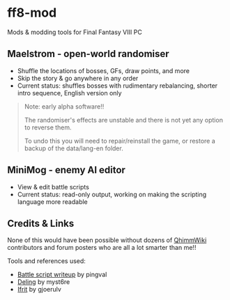 # ff8-mod
Mods &amp; modding tools for Final Fantasy VIII PC

## Maelstrom - open-world randomiser
* Shuffle the locations of bosses, GFs, draw points, and more
* Skip the story &amp; go anywhere in any order
* Current status: shuffles bosses with rudimentary rebalancing, shorter intro sequence, English version only

> Note: early alpha software!!
>
> The randomiser's effects are unstable and there is not yet any option to reverse them.
>
> To undo this you will need to repair/reinstall the game, or restore a backup of the data/lang-en folder.

## MiniMog - enemy AI editor
* View & edit battle scripts
* Current status: read-only output, working on making the scripting language more readable

## Credits &amp; Links
None of this would have been possible without dozens of [QhimmWiki](https://wiki.ffrtt.ru/index.php/FF8) contributors and forum posters who are all a lot smarter than me!!

Tools and references used:
* [Battle script writeup](http://pingval.g1.xrea.com/psff8/research/index_en.html#enemy-ai) by pingval
* [Deling](https://github.com/myst6re/deling) by myst6re
* [Ifrit](https://sourceforge.net/projects/ifrit/) by gjoerulv
